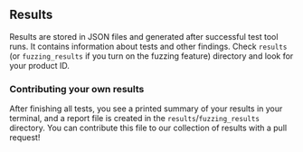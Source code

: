 ## Results

Results are stored in JSON files and generated after successful test tool runs.
It contains information about tests and other findings. Check `results` (or 
`fuzzing_results` if you turn on the fuzzing feature) directory and look for 
your product ID.

### Contributing your own results

After finishing all tests, you see a printed summary of your results in your
terminal, and a report file is created in the `results`/`fuzzing_results` directory. 
You can contribute this file to our collection of results with a pull request!

